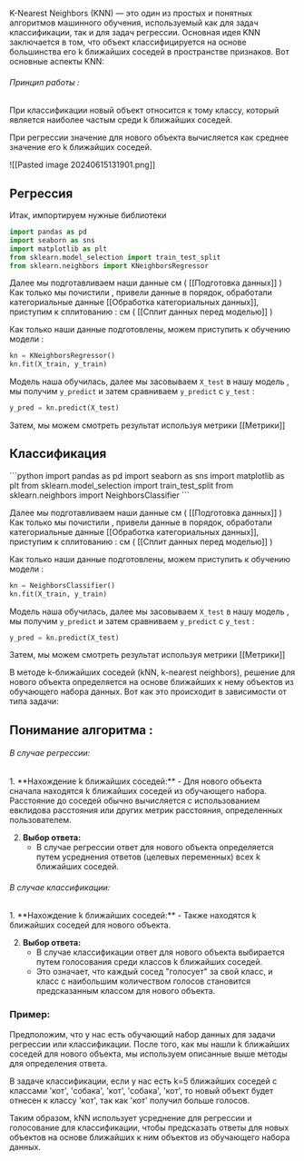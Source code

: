 K-Nearest Neighbors (KNN) — это один из простых и понятных алгоритмов машинного обучения, используемый как для задач классификации, так и для задач регрессии. Основная идея KNN заключается в том, что объект классифицируется на основе большинства его k ближайших соседей в пространстве признаков. Вот основные аспекты KNN:
<h6>Принцип работы :</h6>
При классификации новый объект относится к тому классу, который является наиболее частым среди k ближайших соседей.

При регрессии значение для нового объекта вычисляется как среднее значение его k ближайших соседей.

![[Pasted image 20240615131901.png]]


<h2>Регрессия</h2>
Итак, импортируем нужные библиотеки 

```python 
import pandas as pd
import seaborn as sns
import matplotlib as plt
from sklearn.model_selection import train_test_split
from sklearn.neighbors import KNeighborsRegressor
```

Далее мы подготавливаем наши данные см ( [[Подготовка данных]] )
Как только мы почистили , привели данные в порядок, обработали категориальные данные [[Обработка категориальных данных]],  приступим к сплитованию :
см ( [[Сплит данных перед моделью]] )

Как только наши данные подготовлены, можем приступить к обучению модели : 

```python 
kn = KNeighborsRegressor()
kn.fit(X_train, y_train)
```

Модель наша обучилась, далее мы засовываем `X_test` в нашу модель , мы получим `y_predict` и затем сравниваем `y_predict` с `y_test` : 

```python 
y_pred = kn.predict(X_test)
```

Затем, мы можем смотреть результат используя метрики [[Метрики]]


<h2>Классификация</h2>
```python
import pandas as pd
import seaborn as sns
import matplotlib as plt
from sklearn.model_selection import train_test_split
from sklearn.neighbors import NeighborsClassifier
```

Далее мы подготавливаем наши данные см ( [[Подготовка данных]] )
Как только мы почистили , привели данные в порядок, обработали категориальные данные [[Обработка категориальных данных]],  приступим к сплитованию :
см ( [[Сплит данных перед моделью]] )

Как только наши данные подготовлены, можем приступить к обучению модели : 

```python 
kn = NeighborsClassifier()
kn.fit(X_train, y_train)
```

Модель наша обучилась, далее мы засовываем `X_test` в нашу модель , мы получим `y_predict` и затем сравниваем `y_predict` с `y_test` : 

```python 
y_pred = kn.predict(X_test)
```

Затем, мы можем смотреть результат используя метрики [[Метрики]]

В методе k-ближайших соседей (kNN, k-nearest neighbors), решение для нового объекта определяется на основе ближайших к нему объектов из обучающего набора данных. Вот как это происходит в зависимости от типа задачи:

<h2>Понимание алгоритма : </h2>
<h6>В случае регрессии:</h6>
1. **Нахождение k ближайших соседей:**
   - Для нового объекта сначала находятся k ближайших соседей из обучающего набора. Расстояние до соседей обычно вычисляется с использованием евклидова расстояния или других метрик расстояния, определенных пользователем.

2. **Выбор ответа:**
   - В случае регрессии ответ для нового объекта определяется путем усреднения ответов (целевых переменных) всех k ближайших соседей.
<h6>В случае классификации:</h6>
1. **Нахождение k ближайших соседей:**
   - Также находятся k ближайших соседей для нового объекта.

2. **Выбор ответа:**
   - В случае классификации ответ для нового объекта выбирается путем голосования среди классов k ближайших соседей.
   - Это означает, что каждый сосед "голосует" за свой класс, и класс с наибольшим количеством голосов становится предсказанным классом для нового объекта.

### Пример:

Предположим, что у нас есть обучающий набор данных для задачи регрессии или классификации. После того, как мы нашли k ближайших соседей для нового объекта, мы используем описанные выше методы для определения ответа.

В задаче классификации, если у нас есть k=5 ближайших соседей с классами 'кот', 'собака', 'кот', 'собака', 'кот', то новый объект будет отнесен к классу 'кот', так как 'кот' получил больше голосов.

Таким образом, kNN использует усреднение для регрессии и голосование для классификации, чтобы предсказать ответы для новых объектов на основе ближайших к ним объектов из обучающего набора данных.